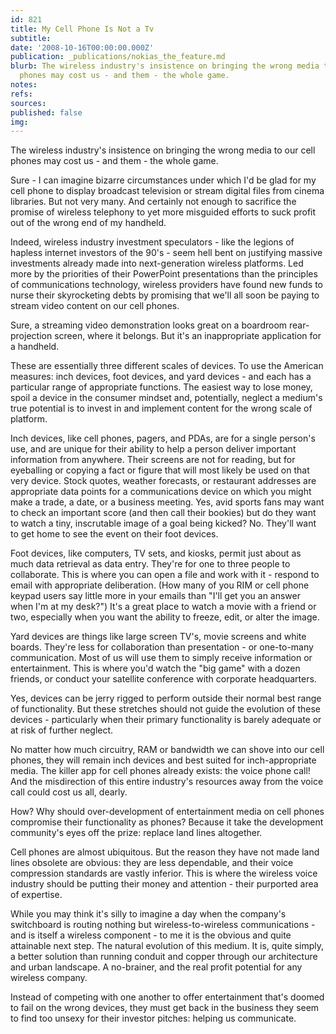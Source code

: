 ```yaml
---
id: 821
title: My Cell Phone Is Not a Tv
subtitle: 
date: '2008-10-16T00:00:00.000Z'
publication: _publications/nokias_the_feature.md
blurb: The wireless industry's insistence on bringing the wrong media to our cell
  phones may cost us - and them - the whole game.
notes: 
refs: 
sources: 
published: false
img: 
---
```

The wireless industry's insistence on bringing the wrong media to our cell phones may cost us - and them - the whole game.

  
Sure - I can imagine bizarre circumstances under which I'd be glad for my cell phone to display broadcast television or stream digital files from cinema libraries. But not very many. And certainly not enough to sacrifice the promise of wireless telephony to yet more misguided efforts to suck profit out of the wrong end of my handheld.

Indeed, wireless industry investment speculators - like the legions of hapless internet investors of the 90's - seem hell bent on justifying massive investments already made into next-generation wireless platforms. Led more by the priorities of their PowerPoint presentations than the principles of communications technology, wireless providers have found new funds to nurse their skyrocketing debts by promising that we'll all soon be paying to stream video content on our cell phones.

Sure, a streaming video demonstration looks great on a boardroom rear-projection screen, where it belongs. But it's an inappropriate application for a handheld.

These are essentially three different scales of devices. To use the American measures: inch devices, foot devices, and yard devices - and each has a particular range of appropriate functions. The easiest way to lose money, spoil a device in the consumer mindset and, potentially, neglect a medium's true potential is to invest in and implement content for the wrong scale of platform.

Inch devices, like cell phones, pagers, and PDAs, are for a single person's use, and are unique for their ability to help a person deliver important information from anywhere. Their screens are not for reading, but for eyeballing or copying a fact or figure that will most likely be used on that very device. Stock quotes, weather forecasts, or restaurant addresses are appropriate data points for a communications device on which you might make a trade, a date, or a business meeting. Yes, avid sports fans may want to check an important score (and then call their bookies) but do they want to watch a tiny, inscrutable image of a goal being kicked? No. They'll want to get home to see the event on their foot devices.

Foot devices, like computers, TV sets, and kiosks, permit just about as much data retrieval as data entry. They're for one to three people to collaborate. This is where you can open a file and work with it - respond to email with appropriate deliberation. (How many of you RIM or cell phone keypad users say little more in your emails than "I'll get you an answer when I'm at my desk?") It's a great place to watch a movie with a friend or two, especially when you want the ability to freeze, edit, or alter the image.

Yard devices are things like large screen TV's, movie screens and white boards. They're less for collaboration than presentation - or one-to-many communication. Most of us will use them to simply receive information or entertainment. This is where you'd watch the "big game" with a dozen friends, or conduct your satellite conference with corporate headquarters.

Yes, devices can be jerry rigged to perform outside their normal best range of functionality. But these stretches should not guide the evolution of these devices - particularly when their primary functionality is barely adequate or at risk of further neglect.

No matter how much circuitry, RAM or bandwidth we can shove into our cell phones, they will remain inch devices and best suited for inch-appropriate media. The killer app for cell phones already exists: the voice phone call! And the misdirection of this entire industry's resources away from the voice call could cost us all, dearly.

How? Why should over-development of entertainment media on cell phones compromise their functionality as phones? Because it take the development community's eyes off the prize: replace land lines altogether.

Cell phones are almost ubiquitous. But the reason they have not made land lines obsolete are obvious: they are less dependable, and their voice compression standards are vastly inferior. This is where the wireless voice industry should be putting their money and attention - their purported area of expertise.

While you may think it's silly to imagine a day when the company's switchboard is routing nothing but wireless-to-wireless communications - and is itself a wireless component - to me it is the obvious and quite attainable next step. The natural evolution of this medium. It is, quite simply, a better solution than running conduit and copper through our architecture and urban landscape. A no-brainer, and the real profit potential for any wireless company.

Instead of competing with one another to offer entertainment that's doomed to fail on the wrong devices, they must get back in the business they seem to find too unsexy for their investor pitches: helping us communicate.
